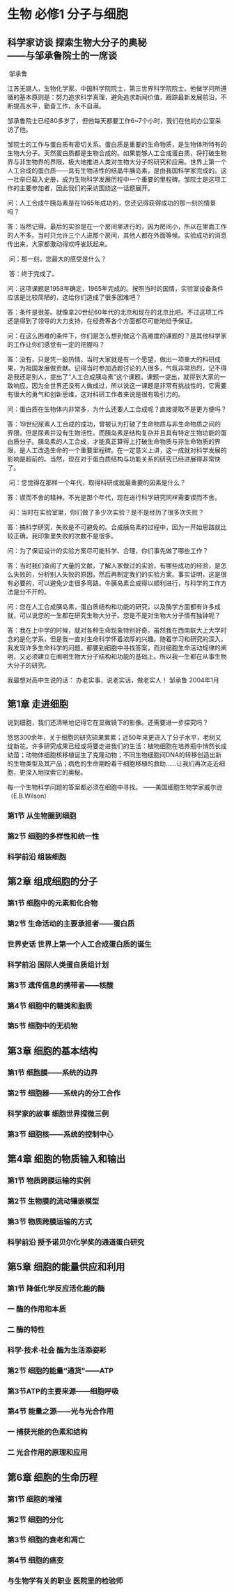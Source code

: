 # 生物 必修1 分子与细胞

## 科学家访谈	探索生物大分子的奥秘<br/>——与邹承鲁院士的一席谈

​		邹承鲁

​		江苏无锡人，生物化学家。中国科学院院士，第三世界科学院院士。他做学问所遵循的基本原则是：努力追求科学真理，避免追求新闻价值，跟踪最新发展前沿，不断提高水平，勤奋工作，永不自满。

​		邹承鲁院士已经80多岁了，但他每天都要工作6~7个小时，我们在他的办公室采访了他。

​		邹院士的工作与蛋白质有密切关系。蛋白质是重要的生命物质，是生物体所特有的生物大分子。天然蛋白质都是生物合成的。如果能够人工合成蛋白质，将打破生物界与非生物界的界限，极大地推进人类对生物大分子的研究和应用。世界上第一个人工合成的蛋白质——具有生物活性的结晶牛胰岛素，是由我国科学家完成的。这一壮举已载入史册，成为生物科学发展历程中一个重要的里程碑。邹院士是这项工作的主要参加者，因此我们的采访围绕这一话题展开。

​		问：人工合成牛胰岛素是在1965年成功的，您还记得获得成功的那一刻的情景吗？

​		答：当然记得。最后的实验是在一个房间里进行的，因为房间小，所以在里面工作的人不多。当时只允许三个人进那个房间，其他人都在外面等候。实验成功的消息传出来，大家都激动得欢呼雀跃起来。

​		问：那一刻，您最大的感受是什么？

​		答：终于完成了。

​		问：这项课题是1958年确定，1965年完成的。按照当时的国情，实验室设备条件应该是比较简陋的，这给你们造成了很多困难吧？

​		答：条件是很差。就像拿20世纪60年代的北京和现在的北京比吧。不过这项工作还是得到了领导的大力支持，在经费等各个方面都尽可能地给予保证。

​		问：在这么困难的条件下，你们是怎么想到做这个高难度的课题的？是其他科学家的工作让你们感觉有一定的把握吗？

​		答：没有，只是凭一股热情。当时大家就是有一个愿望，做出一项重大的科研成果，为祖国发展做贡献。记得当时参加选题讨论的人很多，气氛非常热烈，记不得是我还是别人，提出了“人工合成胰岛素”这个课题。课题一提出，就得到大家的一致响应。因为全世界还没有人做成过，所以说这一课题是非常有挑战性的，它需要有很大的勇气和创新思维，这对科研工作者来说是很有吸引力的。

​		问：蛋白质在生物体内非常多，为什么还要人工合成呢？直接提取不是更方便吗？

​		答：19世纪尿素人工合成的成功，曾被认为打破了生命物质与非生命物质之间的界限。但是尿素并没有生物活性。而胰岛素是结构复杂并且具有特定生物功能的蛋白质分子。胰岛素的人工合成，才能真正算得上打破生命物质与非生命物质的界限，是人工改造生命的一个重要里程碑。在一定意义上讲，这一成就对科学发展的影响是超前的。当然，现在对于蛋白质结构与功能关系的研究已经进展得非常快了。

​		问：您觉得在那样一个年代，取得科研成就最重要的因素是什么？

​		答：锲而不舍的精神。不光是那个年代，现在进行科学研究同样需要锲而不舍。

​		问：当时在实验室里，你们做了多少次实验？是不是经历了很多次失败？

​		答：搞科学研究，失败是不可避免的。合成胰岛素的过程中，因为一开始思路就比较正确，我印象里失败的次数不是很多。

​		问：为了保证设计的实验方案尽可能科学、合理，你们事先做了哪些工作？

​		答：当时我们查阅了大量的文献，了解人家做过的实验，有哪些成功的经验，是怎么失败的，分析别人失败的原因，然后再制定我们的实验方案。事实证明，这是很有必要的，可以避免少走很多弯路。牛胰岛素合成得以顺利进行，与科学的工作方法是分不开的。

​		问：您在人工合成胰岛素，蛋白质结构和功能的研究，以及酶学方面都有许多成就，可以说您的一生都在研究生物大分子。您是不是对生物大分子情有独钟呢？

​		答：我在上中学的时候，就对各种生命现象特别好奇。虽然我在西南联大上大学时念的是化学系，但是我一直对生命科学怀着浓厚的兴趣。随着学习和研究的深入，我发现许多生命科学的问题，都要到细胞中寻找答案，而对细胞生命活动规律的阐明，又必须建立在阐明生物大分子结构和功能的基础上。所以我一生都在从事生物大分子的研究。

我最想对高中生说的话：
办老实事，说老实话，做老实人！
邹承鲁
2004年1月

## 第1章	走进细胞

​		说到细胞，我们还清晰地记得它在显微镜下的影像。还需要进一步探究吗？

​		悠悠300余年，关于细胞的研究硕果累累；近50年来更进入了分子水平，老树又绽新花。许多研究成果已经或将要走进我们的生活：植物细胞在培养瓶中悄然长成幼苗；动物体细胞核移植诞生了克隆动物；不同生物细胞间DNA的转移创造出新的生物类型及其产品；病危的生命期盼着干细胞移植的救助……让我们再次走近细胞，更深入地探索它的奥秘。

每一个生物科学问题的答案都必须在细胞中寻找。
——美国细胞生物学家威尔逊（E.B.Wilson）

### 第1节	从生物圈到细胞

### 第2节	细胞的多样性和统一性

### 科学前沿	组装细胞

## 第2章	组成细胞的分子

### 第1节	细胞中的元素和化合物

### 第2节	生命活动的主要承担者——蛋白质

### 世界史话	世界上第一个人工合成蛋白质的诞生

### 科学前沿	国际人类蛋白质组计划

### 第3节	遗传信息的携带者——核酸

### 第4节	细胞中的糖类和脂质

### 第5节	细胞中的无机物

## 第3章	细胞的基本结构

### 第1节	细胞膜——系统的边界

### 第2节	细胞器——系统内的分工合作

### 科学家的故事	细胞世界探微三例

### 第3节	细胞核——系统的控制中心

## 第4章	细胞的物质输入和输出

### 第1节	物质跨膜运输的实例

### 第2节	生物膜的流动镶嵌模型

### 第3节	物质跨膜运输的方式

### 科学前沿	授予诺贝尔化学奖的通道蛋白研究

## 第5章	细胞的能量供应和利用

### 第1节	降低化学反应活化能的酶

### 一	酶的作用和本质

### 二	酶的特性

### 科学·技术·社会	酶为生活添姿彩

### 第2节	细胞的能量“通货”——ATP

### 第3节ATP的主要来源——细胞呼吸

### 第4节	能量之源——光与光合作用

### 一	捕获光能的色素和结构

### 二	光合作用的原理和应用

## 第6章	细胞的生命历程

### 第1节	细胞的增殖

### 第2节	细胞的分化

### 第3节	细胞的衰老和凋亡

### 第4节	细胞的癌变

### 与生物学有关的职业	医院里的检验师

